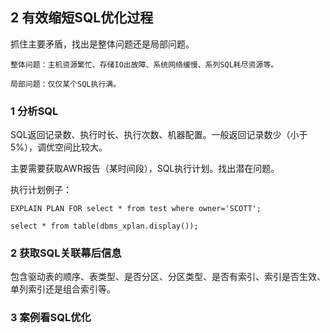 ## 2 有效缩短SQL优化过程

抓住主要矛盾，找出是整体问题还是局部问题。

	整体问题：主机资源繁忙、存储IO出故障、系统网络缓慢、系列SQL耗尽资源等。
	
	局部问题：仅仅某个SQL执行满。

### 1 分析SQL

SQL返回记录数、执行时长、执行次数、机器配置。一般返回记录数少（小于5%），调优空间比较大。

主要需要获取AWR报告（某时间段），SQL执行计划。找出潜在问题。

执行计划例子：

	EXPLAIN PLAN FOR select * from test where owner='SCOTT';
	
    select * from table(dbms_xplan.display());

### 2 获取SQL关联幕后信息

包含驱动表的顺序、表类型、是否分区、分区类型、是否有索引、索引是否生效、单列索引还是组合索引等。

### 3 案例看SQL优化



